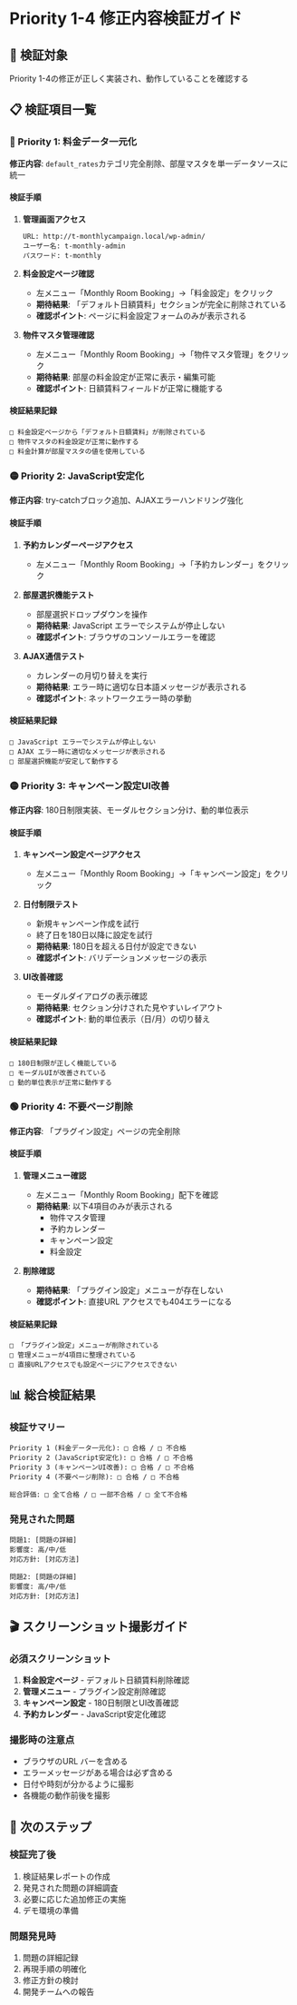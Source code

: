 # Priority 1-4 修正内容検証ガイド

## 🎯 検証対象
Priority 1-4の修正が正しく実装され、動作していることを確認する

## 📋 検証項目一覧

### 🔴 Priority 1: 料金データ一元化
**修正内容**: `default_rates`カテゴリ完全削除、部屋マスタを単一データソースに統一

#### 検証手順
1. **管理画面アクセス**
   ```
   URL: http://t-monthlycampaign.local/wp-admin/
   ユーザー名: t-monthly-admin
   パスワード: t-monthly
   ```

2. **料金設定ページ確認**
   - 左メニュー「Monthly Room Booking」→「料金設定」をクリック
   - **期待結果**: 「デフォルト日額賃料」セクションが完全に削除されている
   - **確認ポイント**: ページに料金設定フォームのみが表示される

3. **物件マスタ管理確認**
   - 左メニュー「Monthly Room Booking」→「物件マスタ管理」をクリック
   - **期待結果**: 部屋の料金設定が正常に表示・編集可能
   - **確認ポイント**: 日額賃料フィールドが正常に機能する

#### 検証結果記録
```
□ 料金設定ページから「デフォルト日額賃料」が削除されている
□ 物件マスタの料金設定が正常に動作する
□ 料金計算が部屋マスタの値を使用している
```

### 🟡 Priority 2: JavaScript安定化
**修正内容**: try-catchブロック追加、AJAXエラーハンドリング強化

#### 検証手順
1. **予約カレンダーページアクセス**
   - 左メニュー「Monthly Room Booking」→「予約カレンダー」をクリック

2. **部屋選択機能テスト**
   - 部屋選択ドロップダウンを操作
   - **期待結果**: JavaScript エラーでシステムが停止しない
   - **確認ポイント**: ブラウザのコンソールエラーを確認

3. **AJAX通信テスト**
   - カレンダーの月切り替えを実行
   - **期待結果**: エラー時に適切な日本語メッセージが表示される
   - **確認ポイント**: ネットワークエラー時の挙動

#### 検証結果記録
```
□ JavaScript エラーでシステムが停止しない
□ AJAX エラー時に適切なメッセージが表示される
□ 部屋選択機能が安定して動作する
```

### 🟡 Priority 3: キャンペーン設定UI改善
**修正内容**: 180日制限実装、モーダルセクション分け、動的単位表示

#### 検証手順
1. **キャンペーン設定ページアクセス**
   - 左メニュー「Monthly Room Booking」→「キャンペーン設定」をクリック

2. **日付制限テスト**
   - 新規キャンペーン作成を試行
   - 終了日を180日以降に設定を試行
   - **期待結果**: 180日を超える日付が設定できない
   - **確認ポイント**: バリデーションメッセージの表示

3. **UI改善確認**
   - モーダルダイアログの表示確認
   - **期待結果**: セクション分けされた見やすいレイアウト
   - **確認ポイント**: 動的単位表示（日/月）の切り替え

#### 検証結果記録
```
□ 180日制限が正しく機能している
□ モーダルUIが改善されている
□ 動的単位表示が正常に動作する
```

### 🟢 Priority 4: 不要ページ削除
**修正内容**: 「プラグイン設定」ページの完全削除

#### 検証手順
1. **管理メニュー確認**
   - 左メニュー「Monthly Room Booking」配下を確認
   - **期待結果**: 以下4項目のみが表示される
     - 物件マスタ管理
     - 予約カレンダー
     - キャンペーン設定
     - 料金設定

2. **削除確認**
   - **期待結果**: 「プラグイン設定」メニューが存在しない
   - **確認ポイント**: 直接URL アクセスでも404エラーになる

#### 検証結果記録
```
□ 「プラグイン設定」メニューが削除されている
□ 管理メニューが4項目に整理されている
□ 直接URLアクセスでも設定ページにアクセスできない
```

## 📊 総合検証結果

### 検証サマリー
```
Priority 1 (料金データ一元化): □ 合格 / □ 不合格
Priority 2 (JavaScript安定化): □ 合格 / □ 不合格  
Priority 3 (キャンペーンUI改善): □ 合格 / □ 不合格
Priority 4 (不要ページ削除): □ 合格 / □ 不合格

総合評価: □ 全て合格 / □ 一部不合格 / □ 全て不合格
```

### 発見された問題
```
問題1: [問題の詳細]
影響度: 高/中/低
対応方針: [対応方法]

問題2: [問題の詳細]
影響度: 高/中/低
対応方針: [対応方法]
```

## 🎬 スクリーンショット撮影ガイド

### 必須スクリーンショット
1. **料金設定ページ** - デフォルト日額賃料削除確認
2. **管理メニュー** - プラグイン設定削除確認
3. **キャンペーン設定** - 180日制限とUI改善確認
4. **予約カレンダー** - JavaScript安定化確認

### 撮影時の注意点
- ブラウザのURL バーを含める
- エラーメッセージがある場合は必ず含める
- 日付や時刻が分かるように撮影
- 各機能の動作前後を撮影

## 🚀 次のステップ

### 検証完了後
1. 検証結果レポートの作成
2. 発見された問題の詳細調査
3. 必要に応じた追加修正の実施
4. デモ環境の準備

### 問題発見時
1. 問題の詳細記録
2. 再現手順の明確化
3. 修正方針の検討
4. 開発チームへの報告
